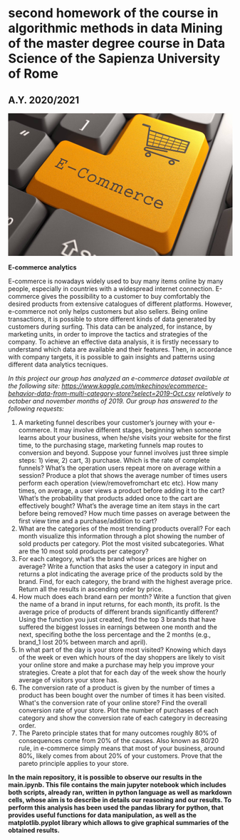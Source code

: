 # second homework of the course in algorithmic methods in data Mining of the master degree course in Data Science of the Sapienza University of Rome #
## A.Y. 2020/2021 ##
![](e-commerce.jpg)

 **E-commerce analytics**

E-commerce is nowadays widely used to buy many items online by many people, especially in countries with a widespread internet connection. E-commerce gives the possibility to a customer to buy comfortably the desired products from extensive catalogues of different platforms. However, e-commerce not only helps customers but also sellers. Being online transactions, it is possible to store different kinds of data generated by customers during surfing. This data can be analyzed, for instance, by marketing units, in order to improve the tactics and strategies of the company. To achieve an effective data analysis, it is firstly necessary to understand which data are available and their features. Then, in accordance with company targets, it is possible to gain insights and patterns using different data analytics tecniques.

*In this project our group has analyzed an e-commerce dataset available at the following site: https://www.kaggle.com/mkechinov/ecommerce-behavior-data-from-multi-category-store?select=2019-Oct.csv relatively to october and november months of 2019. Our group has answered to the following requests:*
1.  A marketing funnel describes your customer’s journey with your e-commerce. It may involve different stages, beginning when someone learns about your business, when he/she visits your website for the first time, to the purchasing stage, marketing funnels map routes to conversion and beyond. Suppose your funnel involves just three simple steps: 1) view, 2) cart, 3) purchase. Which is the rate of complete funnels?
What’s the operation users repeat more on average within a session? Produce a plot that shows the average number of times users perform each operation (view/removefromchart etc etc).
How many times, on average, a user views a product before adding it to the cart?
What’s the probability that products added once to the cart are effectively bought?
What’s the average time an item stays in the cart before being removed?
How much time passes on average between the first view time and a purchase/addition to cart?
2.  What are the categories of the most trending products overall? For each month visualize this information through a plot showing the number of sold products per category.
Plot the most visited subcategories.
What are the 10 most sold products per category?
3. For each category, what’s the brand whose prices are higher on average?
Write a function that asks the user a category in input and returns a plot indicating the average price of the products sold by the brand.
Find, for each category, the brand with the highest average price. Return all the results in ascending order by price.
4. How much does each brand earn per month? Write a function that given the name of a brand in input returns, for each month, its profit. Is the average price of products of different brands significantly different?
Using the function you just created, find the top 3 brands that have suffered the biggest losses in earnings between one month and the next, specifing bothe the loss percentage and the 2 months (e.g., brand_1 lost 20% between march and april).
5. In what part of the day is your store most visited? Knowing which days of the week or even which hours of the day shoppers are likely to visit your online store and make a purchase may help you improve your strategies. Create a plot that for each day of the week show the hourly average of visitors your store has.
6. The conversion rate of a product is given by the number of times a product has been bought over the number of times it has been visited. What's the conversion rate of your online store?
Find the overall conversion rate of your store.
Plot the number of purchases of each category and show the conversion rate of each category in decreasing order.
7. The Pareto principle states that for many outcomes roughly 80% of consequences come from 20% of the causes. Also known as 80/20 rule, in e-commerce simply means that most of your business, around 80%, likely comes from about 20% of your customers.
Prove that the pareto principle applies to your store.

**In the main repository, it is possible to observe our results in the main.ipynb. This file contains the main jupyter notebook which includes both scripts, already ran, written in python language as well as markdown cells, whose aim is to describe in details our reasoning and our results. To perform this analysis has been used the pandas library for python, that provides useful functions for data manipulation, as well as the matplotlib.pyplot library which allows to give graphical summaries of the obtained results.**



